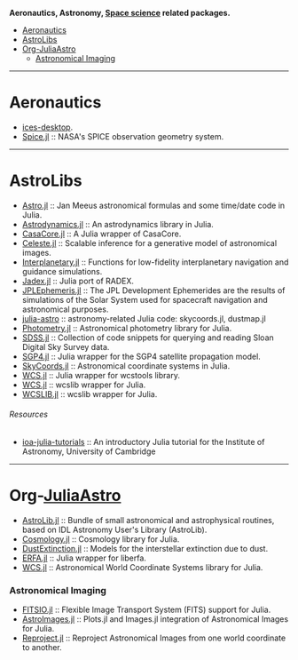 __Aeronautics, Astronomy, [Space science](https://en.wikipedia.org/wiki/Outline_of_space_science) related packages.__

+ [Aeronautics](#aeronautics)
+ [AstroLibs](#astrolibs)
+ [Org-JuliaAstro](#org-juliaastro)
   + [Astronomical Imaging](#astronomicalimaging)

----

# Aeronautics
+ [ices-desktop](https://github.com/abieler/ices-desktop).
+ [Spice.jl](https://github.com/abieler/Spice.jl) :: NASA's SPICE observation geometry system.

----

# AstroLibs
+ [Astro.jl](https://github.com/cormullion/Astro.jl) :: Jan Meeus astronomical formulas and some time/date code in Julia.
+ [Astrodynamics.jl](https://github.com/helgee/Astrodynamics.jl) :: An astrodynamics library in Julia.
+ [CasaCore.jl](https://github.com/mweastwood/CasaCore.jl) :: A Julia wrapper of CasaCore.
+ [Celeste.jl](https://github.com/jeff-regier/Celeste.jl) :: Scalable inference for a generative model of astronomical images. 
+ [Interplanetary.jl](https://github.com/crbinz/Interplanetary.jl) :: Functions for low-fidelity interplanetary navigation and guidance simulations.
+ [Jadex.jl](https://github.com/autocorr/Jadex.jl) :: Julia port of RADEX.
+ [JPLEphemeris.jl](https://github.com/helgee/JPLEphemeris.jl) :: The JPL Development Ephemerides are the results of simulations of the Solar System used for spacecraft navigation and astronomical purposes.
+ [julia-astro](https://github.com/kbarbary/julia-astro) :: astronomy-related Julia code: skycoords.jl, dustmap.jl
+ [Photometry.jl](https://github.com/kbarbary/Photometry.jl) :: Astronomical photometry library for Julia.
+ [SDSS.jl](https://github.com/kbarbary/SDSS.jl) :: Collection of code snippets for querying and reading Sloan Digital Sky Survey data.
+ [SGP4.jl](https://github.com/crbinz/SGP4.jl) :: Julia wrapper for the SGP4 satellite propagation model.
+ [SkyCoords.jl](https://github.com/kbarbary/SkyCoords.jl) :: Astronomical coordinate systems in Julia.
+ [WCS.jl](https://github.com/kbarbary/WCS.jl) :: Julia wrapper for wcstools library.
+ [WCS.jl](https://github.com/nolta/WCS.jl) :: wcslib wrapper for Julia.
+ [WCSLIB.jl](https://github.com/nolta/WCSLIB.jl) :: wcslib wrapper for Julia.

###### Resources
+ [ioa-julia-tutorials](https://github.com/swt30/ioa-julia-tutorials) :: An introductory Julia tutorial for the Institute of Astronomy, University of Cambridge 

----

# Org-[JuliaAstro](https://JuliaAstro.github.io)
+ [AstroLib.jl](https://github.com/JuliaAstro/AstroLib.jl) :: Bundle of small
  astronomical and astrophysical routines, based on IDL Astronomy User's Library
  (AstroLib).
+ [Cosmology.jl](https://github.com/JuliaAstro/Cosmology.jl) :: Cosmology library for Julia.
+ [DustExtinction.jl](https://github.com/JuliaAstro/DustExtinction.jl) :: Models for the interstellar extinction due to dust.
+ [ERFA.jl](https://github.com/JuliaAstro/ERFA.jl) :: Julia wrapper for liberfa.
+ [WCS.jl](https://github.com/JuliaAstro/WCS.jl) :: Astronomical World Coordinate Systems library for Julia.

### Astronomical Imaging
+ [FITSIO.jl](https://github.com/JuliaAstro/FITSIO.jl) :: Flexible Image Transport System (FITS) support for Julia.
+ [AstroImages.jl](https://github.com/JuliaAstro/AstroImages.jl) :: Plots.jl and Images.jl integration of Astronomical Images for Julia.
+ [Reproject.jl](https://github.com/JuliaAstro/Reproject.jl) :: Reproject Astronomical Images from one world coordinate to another.

